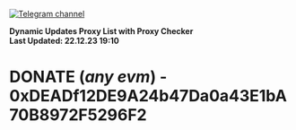 [![Telegram channel](https://img.shields.io/endpoint?url=https://runkit.io/damiankrawczyk/telegram-badge/branches/master?url=https://t.me/n4z4v0d)](https://t.me/n4z4v0d) 

**Dynamic Updates Proxy List with Proxy Checker**  
**Last Updated: 22.12.23 19:10**

# DONATE (_any evm_) - 0xDEADf12DE9A24b47Da0a43E1bA70B8972F5296F2
